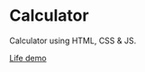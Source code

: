 # Calculator
Calculator using HTML, CSS &amp; JS.

<a href="https://sane1804.github.io/Calculator/">Life demo</a>
